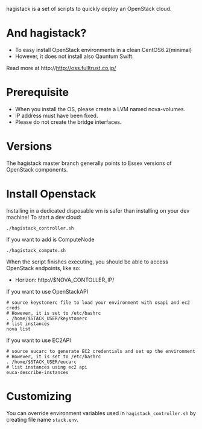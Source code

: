 hagistack is a set of scripts to quickly deploy an OpenStack cloud.

# And hagistack?

* To easy install OpenStack environments in a clean CentOS6.2(minimal)
* However, it does not install also Qauntum Swift.

Read more at http://http://oss.fulltrust.co.jp/

# Prerequisite

* When you install the OS, please create a LVM named nova-volumes.
* IP address must have been fixed.
* Please do not create the bridge interfaces.

# Versions

The hagistack master branch generally points to Essex versions of OpenStack components.

# Install Openstack

Installing in a dedicated disposable vm is safer than installing on your dev machine!  To start a dev cloud:

    ./hagistack_controller.sh

If you want to add is ComputeNode

    ./hagistack_compute.sh

When the script finishes executing, you should be able to access OpenStack endpoints, like so:

* Horizon: http://$NOVA_CONTOLLER_IP/

If you want to use OpenStackAPI

    # source keystonerc file to load your environment with osapi and ec2 creds
    # However, it is set to /etc/bashrc
    . /home/$STACK_USER/keystonerc
    # list instances
    nova list

If you want to use EC2API

    # source eucarc to generate EC2 credentials and set up the environment
    # However, it is set to /etc/bashrc
    . /home/$STACK_USER/eucarc
    # list instances using ec2 api
    euca-describe-instances

# Customizing

You can override environment variables used in `hagistack_controller.sh` by creating file name `stack.env`.

